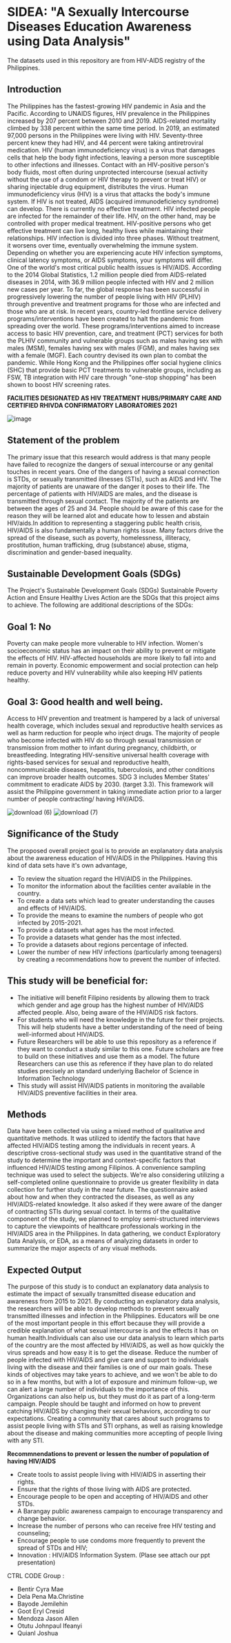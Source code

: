 # SIDEA: "A Sexually Intercourse Diseases Education Awareness using Data Analysis"
The datasets used in this repository are from HIV-AIDS registry of the Philippines.
 
## Introduction

 The Philippines has the fastest-growing HIV pandemic in Asia and the Pacific. According to UNAIDS figures, HIV prevalence in the Philippines increased by 207 percent between 2010 and 2019. AIDS-related mortality climbed by 338 percent within the same time period. In 2019, an estimated 97,000 persons in the Philippines were living with HIV. Seventy-three percent knew they had HIV, and 44 percent were taking antiretroviral medication. HIV (human immunodeficiency virus) is a virus that damages cells that help the body fight infections, leaving a person more susceptible to other infections and illnesses. Contact with an HIV-positive person's body fluids, most often during unprotected intercourse (sexual activity without the use of a condom or HIV therapy to prevent or treat HIV) or sharing injectable drug equipment, distributes the virus. Human immunodeficiency virus (HIV) is a virus that attacks the body's immune system. If HIV is not treated, AIDS (acquired immunodeficiency syndrome) can develop. There is currently no effective treatment. HIV infected people are infected for the remainder of their life. HIV, on the other hand, may be controlled with proper medical treatment. HIV-positive persons who get effective treatment can live long, healthy lives while maintaining their relationships. HIV infection is divided into three phases. Without treatment, it worsens over time, eventually overwhelming the immune system. Depending on whether you are experiencing acute HIV infection symptoms, clinical latency symptoms, or AIDS symptoms, your symptoms will differ. One of the world's most critical public health issues is HIV/AIDS. According to the 2014 Global Statistics, 1.2 million people died from AIDS-related diseases in 2014, with 36.9 million people infected with HIV and 2 million new cases per year. To far, the global response has been successful in progressively lowering the number of people living with HIV (PLHIV) through preventive and treatment programs for those who are infected and those who are at risk. In recent years, country-led frontline service delivery programs/interventions have been created to halt the pandemic from spreading over the world. These programs/interventions aimed to increase access to basic HIV prevention, care, and treatment (PCT) services for both the PLHIV community and vulnerable groups such as males having sex with males (MSM), females having sex with males (FGM), and males having sex with a female (MGF). Each country devised its own plan to combat the pandemic. While Hong Kong and the Philippines offer social hygiene clinics (SHC) that provide basic PCT treatments to vulnerable groups, including as FSW, TB integration with HIV care through "one-stop shopping" has been shown to boost HIV screening rates.


  **FACILITIES DESIGNATED AS HIV TREATMENT HUBS/PRIMARY CARE AND CERTIFIED RHIVDA CONFIRMATORY LABORATORIES 2021**
   
![image](https://user-images.githubusercontent.com/102384528/162126919-02b06af9-5085-4de2-a101-3c49d377551e.png)


## Statement of the problem

 The primary issue that this research would address is that many people have failed to recognize the dangers of sexual intercourse or any genital touches in recent years. One of the dangers of having a sexual connection is STDs, or sexually transmitted illnesses (STIs), such as AIDS and HIV. The majority of patients are unaware of the danger it poses to their life. The percentage of patients with HIV/AIDS are males, and the disease is transmitted through sexual contact. The majority of the patients are between the ages of 25 and 34. People should be aware of this case for the reason they will be learned alot and educate how to lessen and abstain HIV/aids.In addition to representing a staggering public health crisis, HIV/AIDS is also fundamentally a human rights issue. Many factors drive the spread of the disease, such as poverty, homelessness, illiteracy, prostitution, human trafficking, drug (substance) abuse, stigma, discrimination and gender-based inequality.

## Sustainable Development Goals (SDGs)

The Project's Sustainable Development Goals (SDGs)
Sustainable Poverty Action and Ensure Healthy Lives Action are the SDGs that this project aims to achieve. The following are additional descriptions of the SDGs:

## Goal 1: No
Poverty can make people more vulnerable to HIV infection. Women's socioeconomic status has an impact on their ability to prevent or mitigate the effects of HIV. HIV-affected households are more likely to fall into and remain in poverty. Economic empowerment and social protection can help reduce poverty and HIV vulnerability while also keeping HIV patients healthy.
## Goal 3: Good health and well being.
Access to HIV prevention and treatment is hampered by a lack of universal health coverage, which includes sexual and reproductive health services as well as harm reduction for people who inject drugs. The majority of people who become infected with HIV do so through sexual transmission or transmission from mother to infant during pregnancy, childbirth, or breastfeeding. Integrating HIV-sensitive universal health coverage with rights-based services for sexual and reproductive health, noncommunicable diseases, hepatitis, tuberculosis, and other conditions can improve broader health outcomes. SDG 3 includes Member States' commitment to eradicate AIDS by 2030. (target 3.3).
This framework will assist the Philippine government in taking immediate action prior to a larger number of people contracting/ having HIV/AIDS.

![download (6)](https://user-images.githubusercontent.com/105804704/170903550-8ab8b1fe-763d-42b4-8645-909621cf9f24.png)
![download (7)](https://user-images.githubusercontent.com/105804704/170903511-3cc44ff0-c66f-4663-9614-cc156aaa12bc.png)


## Significance of the Study

 The proposed overall project goal is to provide an explanatory data analysis about the awareness education of HIV/AIDS in the Philippines.  Having this kind of data sets have it's own advantage,

- To review the situation regard the HIV/AIDS in the Philippines.
- To monitor the information about the  facilities center available in the country.
- To create a data sets which lead to greater understanding the causes and effects of HIV/AIDS.
- To provide the means to examine the numbers of people who got infected by 2015-2021. 
- To provide a datasets what ages has the most infected.
- To provide a datasets what gender has the most infected.
- To provide a datasets about regions percentage of infected.
- Lower the number of new HIV infections (particularly among teenagers) by creating a recommendations how to prevent the number of infected.

## This study will be beneficial for: 

- The initiative will benefit Filipino residents by allowing them to track which gender and age group has the highest number of HIV/AIDS affected people. Also, being aware of the HIV/AIDS risk factors.
- For students who will need the knowledge in the future for their projects. This will help students have a better understanding of the need of being well-informed about HIV/AIDS.
- Future Researchers will be able to use this repository as a reference if they want to conduct a study similar to this one. Future scholars are free to build on these initiatives and use them as a model. The future Researchers can use this as reference if they have plan to do related studies precisely an standard underlying Bachelor of Science in Information Technology 
- This study will assist HIV/AIDS patients in monitoring the available HIV/AIDS preventive facilities in their area.

## Methods

 Data have been collected via using a mixed method of qualitative and quantitative methods. It was utilized to identify the factors that have affected HIV/AIDS testing among the individuals in recent years. A descriptive cross-sectional study was used in the quantitative strand of the study to determine the important and context-specific factors that influenced HIV/AIDS testing among Filipinos. A convenience sampling technique was used to select the subjects. We're also considering utilizing a self-completed online questionnaire to provide us greater flexibility in data collection for further study in the near future. The questionnaire asked about how and when they contracted the diseases, as well as any HIV/AIDS-related knowledge. It also asked if they were aware of the danger of contracting STIs during sexual contact. In terms of the qualitative component of the study, we planned to employ semi-structured interviews to capture the viewpoints of healthcare professionals working in the HIV/AIDS area in the Philippines. In data gathering, we conduct Exploratory Data Analysis, or EDA, as a means of analyzing datasets in order to summarize the major aspects of any visual methods.

## Expected Output

The purpose of this study is to conduct an explanatory data analysis to estimate the impact of sexually transmitted disease education and awareness from 2015 to 2021. By conducting an explanatory data analysis, the researchers will be able to develop methods to prevent sexually transmitted illnesses and infection in the Philippines. Educators will be one of the most important people in this effort because they will provide a credible explanation of what sexual intercourse is and the effects it has on human health.Individuals can also use our data analysis to learn which parts of the country are the most affected by HIV/AIDS, as well as how quickly the virus spreads and how easy it is to get the disease. Reduce the number of people infected with HIV/AIDS and give care and support to individuals living with the disease and their families is one of our main goals. These kinds of objectives may take years to achieve, and we won't be able to do so in a few months, but with a lot of exposure and minimum follow-up, we can alert a large number of individuals to the importance of this. Organizations can also help us, but they must do it as part of a long-term campaign. People should be taught and informed on how to prevent catching HIV/AIDS by changing their sexual behaviors, according to our expectations. Creating a community that cares about such programs to assist people living with STIs and STI orphans, as well as raising knowledge about the disease and making communities more accepting of people living with any STI.

**Recommnendations to prevent or lessen the number of population of having HIV/AIDS**
- Create tools to assist people living with HIV/AIDS in asserting their rights.
- Ensure that the rights of those living with AIDS are protected.
- Encourage people to be open and accepting of HIV/AIDS and other STDs.
- A Barangay public awareness campaign to encourage transparency and change behavior.
- Increase the number of persons who can receive free HIV testing and counseling;
- Encourage people to use condoms more frequently to prevent the spread of STDs and HIV;
- Innovation : HIV/AIDS Information System. (Plase see attach our ppt presentation)


CTRL CODE Group :
- Bentir Cyra Mae
- Dela Pena Ma.Christine
- Bayode Jemilehin
- Goot Eryl Cresid
- Mendoza Jason Allen
- Otutu Johnpaul Ifeanyi
- Quianl Joshua

